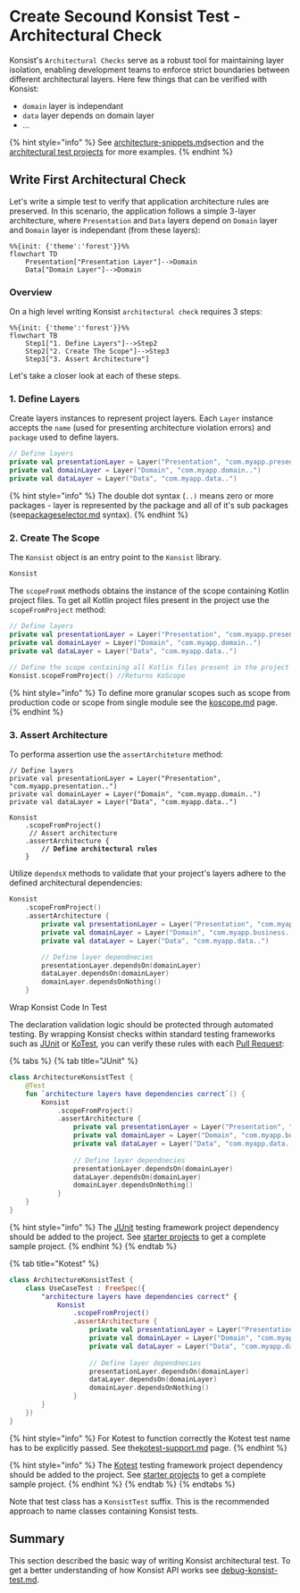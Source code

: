 # Create Secound Konsist Test - Architectural Check

Konsist's `Architectural Checks` serve as a robust tool for maintaining layer isolation, enabling development teams to enforce strict boundaries between different architectural layers. Here few things that can be verified with Konsist:

* `domain` layer is independant
* `data` layer depends on domain layer
* ...

{% hint style="info" %}
See [architecture-snippets.md](../../inspiration/snippets/architecture-snippets.md "mention")section and the [architectural test projects](https://github.com/LemonAppDev/konsist/tree/main/lib/src/apiTest/kotlin/com/lemonappdev/konsist/architecture/assertarchitecture) for more examples.
{% endhint %}

## Write First Architectural Check

Let's write a simple test to verify that application architecture rules are preserved. In this scenario, the application follows a simple 3-layer architecture, where `Presentation` and `Data` layers depend on `Domain` layer and `Domain` layer is independant (from these layers):

```mermaid
%%{init: {'theme':'forest'}}%%
flowchart TD
    Presentation["Presentation Layer"]-->Domain
    Data["Domain Layer"]-->Domain
```

### Overview

On a high level writing Konsist `architectural check` requires 3 steps:

```mermaid
%%{init: {'theme':'forest'}}%%
flowchart TB
    Step1["1. Define Layers"]-->Step2
    Step2["2. Create The Scope"]-->Step3
    Step3["3. Assert Architecture"]
```

Let's take a closer look at each of these steps.

### 1. Define Layers

Create layers instances to represent project layers. Each `Layer` instance accepts the `name` (used for presenting architecture violation errors) and `package` used to define layers.

```kotlin
// Define layers
private val presentationLayer = Layer("Presentation", "com.myapp.presentation..")
private val domainLayer = Layer("Domain", "com.myapp.domain..")
private val dataLayer = Layer("Data", "com.myapp.data..")
```

{% hint style="info" %}
The double dot syntax (`..)` means zero or more packages - layer is represented by the package and all of it's sub packages (see[packageselector.md](../../features/packageselector.md "mention") syntax).
{% endhint %}

### 2. Create The Scope

The `Konsist` object is an entry point to the `Konsist` library.&#x20;

```kotlin
Konsist
```

The `scopeFromX` methods obtains the instance of the scope containing Kotlin project files. To get all Kotlin project files present in the project use the `scopeFromProject` method:

```kotlin
// Define layers
private val presentationLayer = Layer("Presentation", "com.myapp.presentation..")
private val domainLayer = Layer("Domain", "com.myapp.domain..")
private val dataLayer = Layer("Data", "com.myapp.data..")
 
// Define the scope containing all Kotlin files present in the project
Konsist.scopeFromProject() //Returns KoScope
```

{% hint style="info" %}
To define more granular scopes such as scope from production code or scope from single module see the [koscope.md](../../writing-tests/koscope.md "mention") page.
{% endhint %}

### 3. Assert Architecture

To performa assertion use the `assertArchiteture` method:

<pre class="language-kotlin"><code class="lang-kotlin">// Define layers
private val presentationLayer = Layer("Presentation", "com.myapp.presentation..")
private val domainLayer = Layer("Domain", "com.myapp.domain..")
private val dataLayer = Layer("Data", "com.myapp.data..")

Konsist
    .scopeFromProject()
     // Assert architecture
    .assertArchitecture {
<strong>        // Define architectural rules
</strong>    }
</code></pre>

Utilize `dependsX` methods to validate that your project's layers adhere to the defined architectural dependencies:

```kotlin
Konsist
    .scopeFromProject()
    .assertArchitecture {
        private val presentationLayer = Layer("Presentation", "com.myapp.presentation..")
        private val domainLayer = Layer("Domain", "com.myapp.business..")
        private val dataLayer = Layer("Data", "com.myapp.data..")

        // Define layer dependnecies
        presentationLayer.dependsOn(domainLayer)
        dataLayer.dependsOn(domainLayer)
        domainLayer.dependsOnNothing()
    }
```



Wrap Konsist Code In Test

The declaration validation logic should be protected through automated testing. By wrapping Konsist checks within standard testing frameworks such as [JUnit](https://junit.org) or [KoTest](https://kotest.io/), you can verify these rules with each [Pull Request](https://docs.github.com/en/pull-requests/collaborating-with-pull-requests/proposing-changes-to-your-work-with-pull-requests/about-pull-requests):

{% tabs %}
{% tab title="JUnit" %}
```kotlin
class ArchitectureKonsistTest {
    @Test
    fun `architecture layers have dependencies correct`() {
        Konsist
            .scopeFromProject()
            .assertArchitecture {
                private val presentationLayer = Layer("Presentation", "com.myapp.presentation..")
                private val domainLayer = Layer("Domain", "com.myapp.business..")
                private val dataLayer = Layer("Data", "com.myapp.data..")
        
                // Define layer dependnecies
                presentationLayer.dependsOn(domainLayer)
                dataLayer.dependsOn(domainLayer)
                domainLayer.dependsOnNothing()
            }
    }
}
```

{% hint style="info" %}
The [JUnit](https://junit.org/) testing framework project dependency should be added to the project. See [starter projects](https://github.com/LemonAppDev/konsist/tree/main/samples/starter-projects) to get a complete sample project.
{% endhint %}
{% endtab %}

{% tab title="Kotest" %}
```kotlin
class ArchitectureKonsistTest {
    class UseCaseTest : FreeSpec({
        "architecture layers have dependencies correct" {
            Konsist
                .scopeFromProject()
                .assertArchitecture {
                    private val presentationLayer = Layer("Presentation", "com.myapp.presentation..")
                    private val domainLayer = Layer("Domain", "com.myapp.business..")
                    private val dataLayer = Layer("Data", "com.myapp.data..")
            
                    // Define layer dependnecies
                    presentationLayer.dependsOn(domainLayer)
                    dataLayer.dependsOn(domainLayer)
                    domainLayer.dependsOnNothing()
                }
        }
    })
}
```

{% hint style="info" %}
For Kotest to function correctly the Kotest test name has to be explicitly passed. See the[kotest-support.md](../../features/kotest-support.md "mention") page.
{% endhint %}

{% hint style="info" %}
The [Kotest](https://kotest.io/) testing framework project dependency should be added to the project. See [starter projects](https://github.com/LemonAppDev/konsist/tree/main/samples/starter-projects) to get a complete sample project.
{% endhint %}
{% endtab %}
{% endtabs %}

Note that test class has a `KonsistTest` suffix. This is the recommended approach to name classes containing Konsist tests.

## Summary

This section described the basic way of writing Konsist architectural test. To get a better understanding of how Konsist API works see [debug-konsist-test.md](../../features/debug-konsist-test.md "mention").&#x20;
